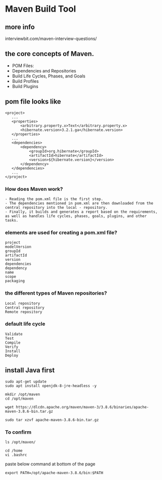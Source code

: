 # Maven Build Tool

## more info
interviewbit.com/maven-interview-questions/

## the core concepts of Maven.

- POM Files:
- Dependencies and Repositories
- Build Life Cycles, Phases, and Goals
- Build Profiles
- Build Plugins


## pom file looks like
```
<project>
   ...
   <properties>
       <arbitrary.property.x>Text</arbitrary.property.x>
       <hibernate.version>3.2.1.ga</hibernate.version>
   </properties>
   ...
   <dependencies>
       <dependency>
           <groupId>org.hibernate</groupId>
           <artifactId>hibernate</artifactId>
           <version>${hibernate.version}</version>
       </dependency>
   </dependencies>
   ...
</project>
```
### How does Maven work?
```
- Reading the pom.xml file is the first step.
- The dependencies mentioned in pom.xml are then downloaded from the central repository into the local - repository.
- Finally, it builds and generates a report based on the requirements, as well as handles life cycles, phases, goals, plugins, and other tasks.
```
### elements are used for creating a pom.xml file?
```
project
modelVersion
groupId
artifactId
version
dependencies
dependency
name
scope
packaging
```
### the different types of Maven repositories? 
```
Local repository
Central repository
Remote repository
```
### default life cycle
```
Validate
Test
Compile
Verify
Install
Deploy
```


## install Java first

```
sudo apt-get update   
sudo apt install openjdk-8-jre-headless -y
```
```
mkdir /opt/maven
cd /opt/maven
```
```
wget https://dlcdn.apache.org/maven/maven-3/3.8.6/binaries/apache-maven-3.8.6-bin.tar.gz
```
```
sudo tar xzvf apache-maven-3.8.6-bin.tar.gz
```

### To confirm
```
ls /opt/maven/
```
```
cd /home
vi .bashrc
```
paste below command at bottom of the page
```
export PATH=/opt/apache-maven-3.8.6/bin:$PATH 
```

